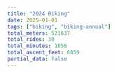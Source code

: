 ```yaml
---
title: "2024 Biking"
date: 2025-01-01
tags: ["biking", "biking-annual"]
total_meters: 521637
total_rides: 30
total_minutes: 1056
total_ascent_feet: 6859
partial_data: false
---
```

